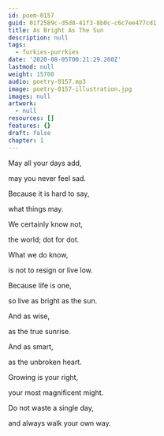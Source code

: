 ```yaml
---
id: poem-0157
guid: 01f2589c-d5d8-41f3-8b0c-c6c7ee477cd1
title: As Bright As The Sun
description: null
tags:
  - furkies-purrkies
date: '2020-08-05T00:21:29.260Z'
lastmod: null
weight: 15700
audio: poetry-0157.mp3
image: poetry-0157-illustration.jpg
images: null
artwork:
  - null
resources: []
features: {}
draft: false
chapter: 1
---
```


May all your days add,

may you never feel sad.

Because it is hard to say,

what things may.

We certainly know not,

the world; dot for dot.

What we do know,

is not to resign or live low.

Because life is one,

so live as bright as the sun.

And as wise,

as the true sunrise.

And as smart,

as the unbroken heart.

Growing is your right,

your most magnificent might.

Do not waste a single day,

and always walk your own way.
